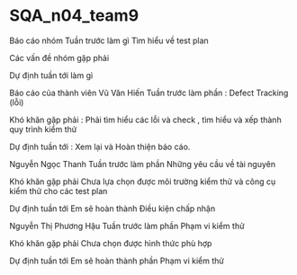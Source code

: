 # SQA_n04_team9
Báo cáo nhóm
Tuần trước làm gì
Tìm hiểu về test plan

Các vấn đề nhóm gặp phải


Dự định tuần tới làm gì
<!-- Hoàn thành được mục 8 9 10 -->

Báo cáo của thành viên
Vũ Văn Hiến
Tuần trước làm phần : Defect Tracking (lỗi)

Khó khăn gặp phải : Phải tìm hiểu các lỗi và check , tìm hiểu và xếp thành quy trình kiểm thử

Dự định tuần tới : Xem lại và Hoàn thiện báo cáo.


Nguyễn Ngọc Thanh
Tuần trước làm phần Những yêu cầu về tài nguyên

Khó khăn gặp phải
Chưa lựa chọn được môi trường kiểm thử và công cụ kiểm thử cho các test plan

Dự định tuần tới
Em sẽ hoàn thành Điều kiện chấp nhận


Nguyễn Thị Phương Hậu
Tuần trước làm phần Phạm vi kiểm thử

Khó khăn gặp phải
Chưa chọn được hình thức phù hợp

Dự định tuần tới
Em sẽ hoàn thành phần Phạm vi kiểm thử
